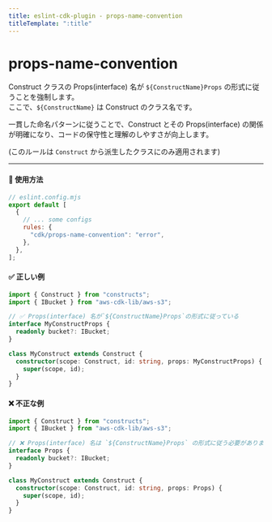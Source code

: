 ```yaml
---
title: eslint-cdk-plugin - props-name-convention
titleTemplate: ":title"
---
```


<script setup>
import NotRecommendedItem from '../../components/NotRecommendedItem.vue'
</script>

# props-name-convention

<NotRecommendedItem japanese />

Construct クラスの Props(interface) 名が `${ConstructName}Props` の形式に従うことを強制します。  
ここで、`${ConstructName}` は Construct のクラス名です。

一貫した命名パターンに従うことで、Construct とその Props(interface) の関係が明確になり、コードの保守性と理解のしやすさが向上します。

(このルールは `Construct` から派生したクラスにのみ適用されます)

---

#### 🔧 使用方法

```js
// eslint.config.mjs
export default [
  {
    // ... some configs
    rules: {
      "cdk/props-name-convention": "error",
    },
  },
];
```

#### ✅ 正しい例

```ts
import { Construct } from "constructs";
import { IBucket } from "aws-cdk-lib/aws-s3";

// ✅ Props(interface) 名が`${ConstructName}Props`の形式に従っている
interface MyConstructProps {
  readonly bucket?: IBucket;
}

class MyConstruct extends Construct {
  constructor(scope: Construct, id: string, props: MyConstructProps) {
    super(scope, id);
  }
}
```

#### ❌ 不正な例

```ts
import { Construct } from "constructs";
import { IBucket } from "aws-cdk-lib/aws-s3";

// ❌ Props(interface) 名は `${ConstructName}Props` の形式に従う必要があります
interface Props {
  readonly bucket?: IBucket;
}

class MyConstruct extends Construct {
  constructor(scope: Construct, id: string, props: Props) {
    super(scope, id);
  }
}
```
